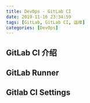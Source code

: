 ```yaml
---
title: DevOps - GitLab CI
date: 2019-11-16 23:34:59
tags: [GitLab, GitLab CI, 运维]
categories: [DevOps]
---
```


<!--more-->

## GitLab CI 介绍

## GitLab Runner

## Gitlab CI Settings